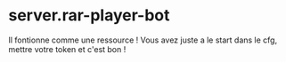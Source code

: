 # server.rar-player-bot
Il fontionne comme une ressource ! Vous avez juste a le start dans le cfg, mettre votre token et c'est bon !
